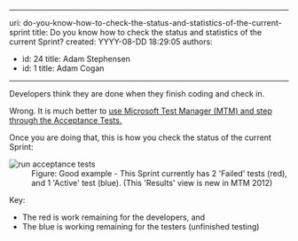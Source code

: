 

---
uri: do-you-know-how-to-check-the-status-and-statistics-of-the-current-sprint
title: Do you know how to check the status and statistics of the current Sprint?
created: YYYY-08-DD 18:29:05
authors:
  - id: 24
    title: Adam Stephensen
  - id: 1
    title: Adam Cogan
---




<span class='intro'> <p>Developers think they are done when they finish coding and check in.<br></p>
<p>Wrong. It is much better to <a href="/Pages/Do-You-Run-Acceptance-Tests.aspx">use Microsoft Test Manager (MTM) and step through the Acceptance Tests.</a></p>
<p>Once you are doing that, this is how you check the status of the current Sprint&#58;</p> </span>

<dl class="image"><dt><img alt="run acceptance tests" src="/PublishingImages/check-sprint-status.jpg" /></dt><dd>Figure&#58; Good example - This Sprint currently has 2 'Failed' tests (red), and 1 'Active' test (blue). (This 'Results' view is new in MTM 2012) </dd></dl> 
<p>Key&#58; 
   <br><ul><li>The red is work remaining for the developers, and&#160;<br></li><li>The blue is working remaining for the testers (unfinished testing)<br></li></ul></p>


